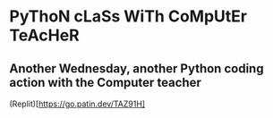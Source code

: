 # PyThoN cLaSs WiTh CoMpUtEr TeAcHeR
Another Wednesday, another Python coding action with the Computer teacher
---
(Replit)[https://go.patin.dev/TAZ91H]

